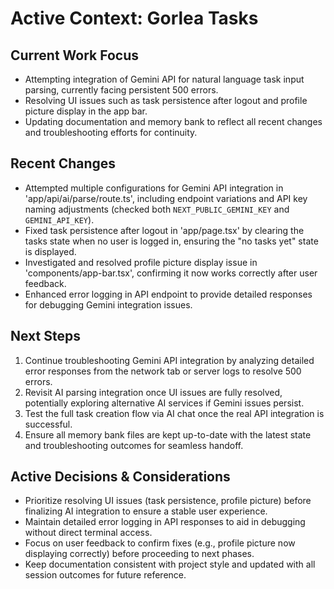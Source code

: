 # Active Context: Gorlea Tasks

## Current Work Focus

- Attempting integration of Gemini API for natural language task input parsing, currently facing persistent 500 errors.
- Resolving UI issues such as task persistence after logout and profile picture display in the app bar.
- Updating documentation and memory bank to reflect all recent changes and troubleshooting efforts for continuity.

## Recent Changes

- Attempted multiple configurations for Gemini API integration in 'app/api/ai/parse/route.ts', including endpoint variations and API key naming adjustments (checked both `NEXT_PUBLIC_GEMINI_KEY` and `GEMINI_API_KEY`).
- Fixed task persistence after logout in 'app/page.tsx' by clearing the tasks state when no user is logged in, ensuring the "no tasks yet" state is displayed.
- Investigated and resolved profile picture display issue in 'components/app-bar.tsx', confirming it now works correctly after user feedback.
- Enhanced error logging in API endpoint to provide detailed responses for debugging Gemini integration issues.

## Next Steps

1. Continue troubleshooting Gemini API integration by analyzing detailed error responses from the network tab or server logs to resolve 500 errors.
2. Revisit AI parsing integration once UI issues are fully resolved, potentially exploring alternative AI services if Gemini issues persist.
3. Test the full task creation flow via AI chat once the real API integration is successful.
4. Ensure all memory bank files are kept up-to-date with the latest state and troubleshooting outcomes for seamless handoff.

## Active Decisions & Considerations

- Prioritize resolving UI issues (task persistence, profile picture) before finalizing AI integration to ensure a stable user experience.
- Maintain detailed error logging in API responses to aid in debugging without direct terminal access.
- Focus on user feedback to confirm fixes (e.g., profile picture now displaying correctly) before proceeding to next phases.
- Keep documentation consistent with project style and updated with all session outcomes for future reference.
